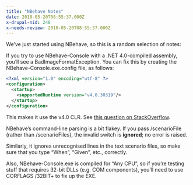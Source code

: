 ```yaml
---
title: "NBehave Notes"
date: 2010-05-20T08:55:37.000Z
x-drupal-nid: 248
x-needs-review: 2010-05-20T08:55:37.000Z
---
```

We’ve just started using NBehave, so this is a random selection of notes:

If you try to use NBehave-Console with a .NET 4.0-compiled assembly, you’ll see a BadImageFormatException. You can fix this by creating the NBehave-Console.exe.config file, as follows:

```xml
<?xml version="1.0" encoding="utf-8" ?>
<configuration>
  <startup>
    <supportedRuntime version="v4.0.30319"/>
  </startup>
</configuration>
```

This makes it use the v4.0 CLR. See [this question on StackOverflow](http://stackoverflow.com/questions/2046089/force-an-application-to-run-under-specific-net-runtime-version).

NBehave’s command-line parsing is a bit flakey. If you pass /scenarioFile (rather than /scenarioFiles), the invalid switch is **ignored**; no error is raised.

Similarly, it ignores unrecognised lines in the text scenario files, so make sure that you type “When”, “Given”, etc., correctly.

Also, NBehave-Console.exe is compiled for “Any CPU”, so if you’re testing stuff that requires 32-bit DLLs (e.g. COM components), you’ll need to use CORFLAGS /32BIT+ to fix up the EXE.

